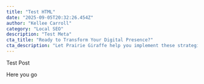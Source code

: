 ```yaml
---
title: "Test HTML"
date: "2025-09-05T20:32:26.454Z"
author: "Kellee Carroll"
category: "Local SEO"
description: "Test Meta"
cta_title: "Ready to Transform Your Digital Presence?"
cta_description: "Let Prairie Giraffe help you implement these strategies for your business growth."
---
```


Test Post

Here you go